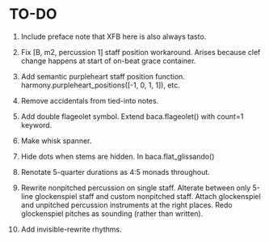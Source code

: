 TO-DO
=====

1.  Include preface note that XFB here is also always tasto.

2.  Fix [B, m2, percussion 1] staff position workaround.
    Arises because clef change happens at start of on-beat grace container.

3.  Add semantic purpleheart staff position function.
    harmony.purpleheart_positions([-1, 0, 1, 1]), etc.

4.  Remove accidentals from tied-into notes.

5.  Add double flageolet symbol.
    Extend baca.flageolet() with count=1 keyword.

6.  Make whisk spanner.

7.  Hide dots when stems are hidden.
    In baca.flat_glissando() 

8.  Renotate 5-quarter durations as 4:5 monads throughout.

9.  Rewrite nonpitched percussion on single staff.
    Alterate between only 5-line glockenspiel staff and custom nonpitched
    staff. Attach glockenspiel and unpitched percussion instruments at the
    right places. Redo glockenspiel pitches as sounding (rather than written).

10. Add invisible-rewrite rhythms.
